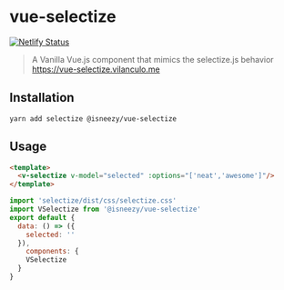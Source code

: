 # vue-selectize
[![Netlify Status](https://api.netlify.com/api/v1/badges/613ef38b-8369-42fa-a744-60856cd37b18/deploy-status)](https://app.netlify.com/sites/vue-selectize/deploys)

> A Vanilla Vue.js component that mimics the selectize.js behavior
https://vue-selectize.vilanculo.me

## Installation
`yarn add selectize @isneezy/vue-selectize`

## Usage
```html
<template>
  <v-selectize v-model="selected" :options="['neat','awesome']"/>
</template>
```

```js
import 'selectize/dist/css/selectize.css'
import VSelectize from '@isneezy/vue-selectize'
export default {
  data: () => ({
    selected: ''
  }),
    components: {
    VSelectize
  }
}
```
